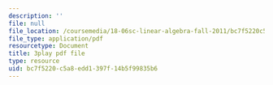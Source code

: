 ```yaml
---
description: ''
file: null
file_location: /coursemedia/18-06sc-linear-algebra-fall-2011/bc7f5220c5a8edd1397f14b5f99835b6_QQpvGlF_1Qo.pdf
file_type: application/pdf
resourcetype: Document
title: 3play pdf file
type: resource
uid: bc7f5220-c5a8-edd1-397f-14b5f99835b6
---
```

